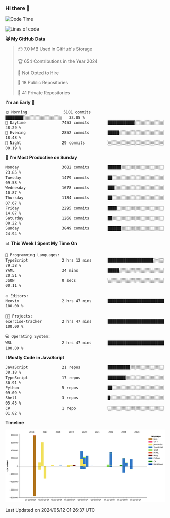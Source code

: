 ### Hi there 👋

<!--
**Clumsy-Coder/Clumsy-Coder** is a ✨ _special_ ✨ repository because its `README.md` (this file) appears on your GitHub profile.

Here are some ideas to get you started:

- 🔭 I’m currently working on ...
- 🌱 I’m currently learning ...
- 👯 I’m looking to collaborate on ...
- 🤔 I’m looking for help with ...
- 💬 Ask me about ...
- 📫 How to reach me: ...
- 😄 Pronouns: ...
- ⚡ Fun fact: ...
-->

<!-- anmol098/waka-readme-stats -->
<!--START_SECTION:waka-->
![Code Time](http://img.shields.io/badge/Code%20Time-785%20hrs%2014%20mins-blue)

![Lines of code](https://img.shields.io/badge/From%20Hello%20World%20I%27ve%20Written-3.4%20million%20lines%20of%20code-blue)

**🐱 My GitHub Data** 

> 📦 7.0 MB Used in GitHub's Storage 
 > 
> 🏆 654 Contributions in the Year 2024
 > 
> 🚫 Not Opted to Hire
 > 
> 📜 18 Public Repositories 
 > 
> 🔑 41 Private Repositories 
 > 
**I'm an Early 🐤** 

```text
🌞 Morning                5101 commits        ████████░░░░░░░░░░░░░░░░░   33.05 % 
🌆 Daytime                7453 commits        ████████████░░░░░░░░░░░░░   48.29 % 
🌃 Evening                2852 commits        █████░░░░░░░░░░░░░░░░░░░░   18.48 % 
🌙 Night                  29 commits          ░░░░░░░░░░░░░░░░░░░░░░░░░   00.19 % 
```
📅 **I'm Most Productive on Sunday** 

```text
Monday                   3682 commits        ██████░░░░░░░░░░░░░░░░░░░   23.85 % 
Tuesday                  1479 commits        ██░░░░░░░░░░░░░░░░░░░░░░░   09.58 % 
Wednesday                1678 commits        ███░░░░░░░░░░░░░░░░░░░░░░   10.87 % 
Thursday                 1184 commits        ██░░░░░░░░░░░░░░░░░░░░░░░   07.67 % 
Friday                   2295 commits        ████░░░░░░░░░░░░░░░░░░░░░   14.87 % 
Saturday                 1268 commits        ██░░░░░░░░░░░░░░░░░░░░░░░   08.22 % 
Sunday                   3849 commits        ██████░░░░░░░░░░░░░░░░░░░   24.94 % 
```


📊 **This Week I Spent My Time On** 

```text
💬 Programming Languages: 
TypeScript               2 hrs 12 mins       ████████████████████░░░░░   79.38 % 
YAML                     34 mins             █████░░░░░░░░░░░░░░░░░░░░   20.51 % 
JSON                     0 secs              ░░░░░░░░░░░░░░░░░░░░░░░░░   00.11 % 

🔥 Editors: 
Neovim                   2 hrs 47 mins       █████████████████████████   100.00 % 

🐱‍💻 Projects: 
exercise-tracker         2 hrs 47 mins       █████████████████████████   100.00 % 

💻 Operating System: 
WSL                      2 hrs 47 mins       █████████████████████████   100.00 % 
```

**I Mostly Code in JavaScript** 

```text
JavaScript               21 repos            ██████████░░░░░░░░░░░░░░░   38.18 % 
TypeScript               17 repos            ████████░░░░░░░░░░░░░░░░░   30.91 % 
Python                   5 repos             ██░░░░░░░░░░░░░░░░░░░░░░░   09.09 % 
Shell                    3 repos             █░░░░░░░░░░░░░░░░░░░░░░░░   05.45 % 
C#                       1 repo              ░░░░░░░░░░░░░░░░░░░░░░░░░   01.82 % 
```



**Timeline**

![Lines of Code chart](https://raw.githubusercontent.com/Clumsy-Coder/Clumsy-Coder/main/assets/bar_graph.png)


 Last Updated on 2024/05/12 01:26:37 UTC
<!--END_SECTION:waka-->
